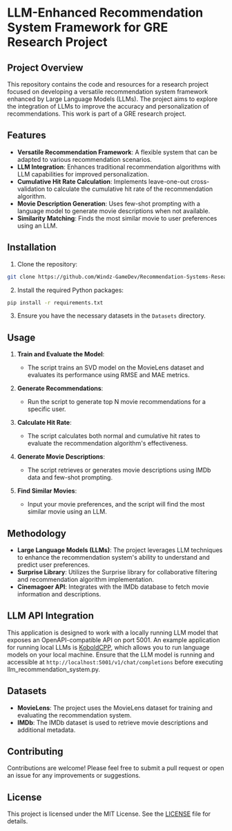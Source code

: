 # LLM-Enhanced Recommendation System Framework for GRE Research Project

## Project Overview

This repository contains the code and resources for a research project focused on developing a versatile recommendation system framework enhanced by Large Language Models (LLMs). The project aims to explore the integration of LLMs to improve the accuracy and personalization of recommendations. This work is part of a GRE research project.

## Features

- **Versatile Recommendation Framework**: A flexible system that can be adapted to various recommendation scenarios.
- **LLM Integration**: Enhances traditional recommendation algorithms with LLM capabilities for improved personalization.
- **Cumulative Hit Rate Calculation**: Implements leave-one-out cross-validation to calculate the cumulative hit rate of the recommendation algorithm.
- **Movie Description Generation**: Uses few-shot prompting with a language model to generate movie descriptions when not available.
- **Similarity Matching**: Finds the most similar movie to user preferences using an LLM.

## Installation

1. Clone the repository:

```bash
git clone https://github.com/Windz-GameDev/Recommendation-Systems-Research cd <repository-directory>
```

2. Install the required Python packages:

```bash
pip install -r requirements.txt
```

3. Ensure you have the necessary datasets in the `Datasets` directory.

## Usage

1. **Train and Evaluate the Model**:

   - The script trains an SVD model on the MovieLens dataset and evaluates its performance using RMSE and MAE metrics.

2. **Generate Recommendations**:

   - Run the script to generate top N movie recommendations for a specific user.

3. **Calculate Hit Rate**:

   - The script calculates both normal and cumulative hit rates to evaluate the recommendation algorithm's effectiveness.

4. **Generate Movie Descriptions**:

   - The script retrieves or generates movie descriptions using IMDb data and few-shot prompting.

5. **Find Similar Movies**:
   - Input your movie preferences, and the script will find the most similar movie using an LLM.

## Methodology

- **Large Language Models (LLMs)**: The project leverages LLM techniques to enhance the recommendation system's ability to understand and predict user preferences.
- **Surprise Library**: Utilizes the Surprise library for collaborative filtering and recommendation algorithm implementation.
- **Cinemagoer API**: Integrates with the IMDb database to fetch movie information and descriptions.

## LLM API Integration

This application is designed to work with a locally running LLM model that exposes an OpenAPI-compatible API on port 5001. An example application for running local LLMs is [KoboldCPP](https://github.com/LostRuins/koboldcpp), which allows you to run language models on your local machine. Ensure that the LLM model is running and accessible at `http://localhost:5001/v1/chat/completions` before executing llm_recommendation_system.py. 

## Datasets

- **MovieLens**: The project uses the MovieLens dataset for training and evaluating the recommendation system.
- **IMDb**: The IMDb dataset is used to retrieve movie descriptions and additional metadata.

## Contributing

Contributions are welcome! Please feel free to submit a pull request or open an issue for any improvements or suggestions.

## License

This project is licensed under the MIT License. See the [LICENSE](LICENSE) file for details.
